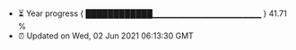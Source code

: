- ⏳ Year progress { ████████████▁▁▁▁▁▁▁▁▁▁▁▁▁▁▁▁▁▁ } 41.71 %
- ⏰ Updated on Wed, 02 Jun 2021 06:13:30 GMT

